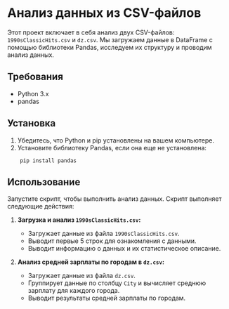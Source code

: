 # Анализ данных из CSV-файлов

Этот проект включает в себя анализ двух CSV-файлов: `1990sClassicHits.csv` и `dz.csv`. Мы загружаем данные в DataFrame с помощью библиотеки Pandas, исследуем их структуру и проводим анализ данных.

## Требования

- Python 3.x
- pandas

## Установка

1. Убедитесь, что Python и pip установлены на вашем компьютере.
2. Установите библиотеку Pandas, если она еще не установлена:

```
    pip install pandas
```

## Использование

Запустите скрипт, чтобы выполнить анализ данных. Скрипт выполняет следующие действия:

1. **Загрузка и анализ `1990sClassicHits.csv`:**
   - Загружает данные из файла `1990sClassicHits.csv`.
   - Выводит первые 5 строк для ознакомления с данными.
   - Выводит информацию о данных и их статистическое описание.

2. **Анализ средней зарплаты по городам в `dz.csv`:**
   - Загружает данные из файла `dz.csv`.
   - Группирует данные по столбцу `City` и вычисляет среднюю зарплату для каждого города.
   - Выводит результаты средней зарплаты по городам.